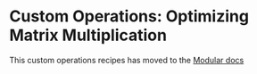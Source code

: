 # Custom Operations: Optimizing Matrix Multiplication

This custom operations recipes has moved to the
[Modular docs](https://docs.modular.com/max/tutorials/custom-ops-matmul/)
